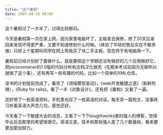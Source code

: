 ```yaml
---
title: "这个暑假"
date: 2007-08-10 00:00
---
```


这个暑假过了一大半了，过得比较郁闷。

今天是暑假第一次在家上网，因为家里电脑坏了，主板拿去保修，修了20天后拿回来发现坏得更严重，又要不知道修到什么时候。（体验了华硕的售后实在不敢恭维）只好上个星期叫同学在网上帮我买了块二手主板，现在终于有电脑用一下。

暑假前已经计划好了要做什么，就是要把这个学期还没有做好的几个应用做好它，把picocontainer的1.0版的代码分析和文档汉化做完（在期末考试前因为无聊所以就做了这个事），还有再写一些有趣的代码，比如一个简单的XML仓库。

读书的计划提前完成了，看完了《领域模型驱动》，《web开发敏捷之道》（新鲜热辣），《Ruby for rails》。看了一半《对象设计》，还有把《重构》又看了一遍。

还好带了一些英语资料，手机里也存了一些英语的对话，每天背一篇短文，没事练习听着英语大声念几句。感觉还好。

今天看了一下敏捷大会的消息，又看了一下Thoughtworks里的强人的博客，觉得毕业后去那里的希望很渺茫。英语又差，技术和那些强人差了几个数量级，看来要更加更加努力。
